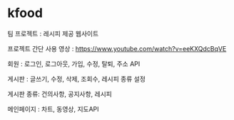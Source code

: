 # kfood
팀 프로젝트 : 레시피 제공 웹사이트

프로젝트 간단 사용 영상 : https://www.youtube.com/watch?v=eeKXQdcBqVE

회원 : 로그인, 로그아웃, 가입, 수정, 탈퇴, 주소 API

게시판 : 글쓰기, 수정, 삭제, 조회수, 레시피 종류 설정

게시판 종류: 건의사항, 공지사항, 레시피

메인페이지 : 차트, 동영상, 지도API 
